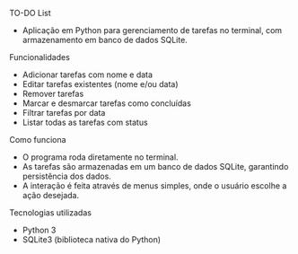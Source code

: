 TO-DO List
- Aplicação em Python para gerenciamento de tarefas no terminal, com armazenamento em banco de dados SQLite.

Funcionalidades
- Adicionar tarefas com nome e data
- Editar tarefas existentes (nome e/ou data)
- Remover tarefas
- Marcar e desmarcar tarefas como concluídas
- Filtrar tarefas por data
- Listar todas as tarefas com status

Como funciona
- O programa roda diretamente no terminal.
- As tarefas são armazenadas em um banco de dados SQLite, garantindo persistência dos dados.
- A interação é feita através de menus simples, onde o usuário escolhe a ação desejada.

Tecnologias utilizadas
- Python 3
- SQLite3 (biblioteca nativa do Python)
